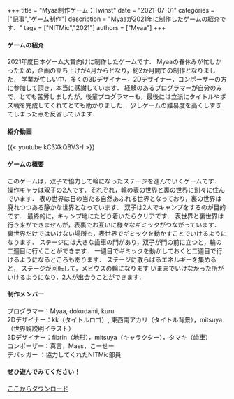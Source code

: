 +++
title = "Myaa制作ゲーム：Twinst"
date = "2021-07-01"
categories = ["記事","ゲーム制作"]
description = "Myaaが2021年に制作したゲームの紹介です．"
tags = ["NITMic","2021"]
authors = ["Myaa"]
+++


#### ゲームの紹介

2021年度日本ゲーム大賞向けに制作したゲームです．
Myaaの春休みが忙しかったため，企画の立ち上げが4月からとなり，約2か月間での制作となりました．
学業が忙しい中，多くの3Dデザイナー，2Dデザイナー，コンポーザーの方に参加して頂き，本当に感謝しています．
経験のあるプログラマーが自分のみで，とても苦労しましたが，後輩プログラマーも，最後には立派にタイトルやボス戦を完成してくれてとても助かりました．
少しゲームの難易度を高くしすぎてしまった点を反省しています．

#### 紹介動画

{{< youtube kC3XkQBV3-I >}}

#### ゲームの概要

このゲームは，双子で協力して輪になったステージを進んでいくゲームです． 
操作キャラは双子の2人です．それぞれ，輪の表の世界と裏の世界に別々に住んでいます．
表の世界は日の当たる自然あふれる世界となっており，裏の世界は廃れつつある静かな世界となっています．
双子は2人でキャンプをするのが目的です． 最終的に，キャンプ地にたどり着いたらクリアです．
表世界と裏世界は行き来ができませんが，表裏でお互いに様々なギミックがつながっています．
裏世界だけではいけない場所も，表世界でギミックを動かすことでいけるようになります．
ステージには大きな歯車の門があり，双子が門の前に立つと，輪の二週目に行くことができます．
一週目でギミックを動かしておくと二週目で行けるようになるところもあります．
ステージに散らばるエネルギーを集めると，  ステージが回転して，メビウスの輪になります
いままでいけなかった所がいけるようになり，2人が出会うことができます．

#### 制作メンバー

プログラマー：Myaa, dokudami, kuru  
2Dデザイナー：kk（タイトルロゴ）, 東西南アカリ（タイトル背景），mitsuya（世界観説明イラスト）  
3Dデザイナー：fibrin（地形），mitsuya（キャラクター），タマキ（歯車）  
コンポーザー：真言，Mass，こーせー  
デバッガー  ：協力してくれたNITMic部員  

#### ぜひ遊んでみてください！

[ここからダウンロード](https://drive.google.com/drive/folders/11kpDvNiph097Y7-3eABQC4ZByiArkgoK?usp=sharing)


